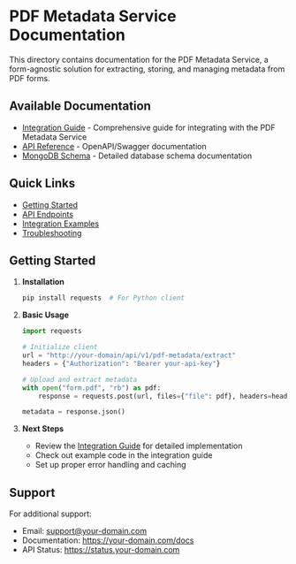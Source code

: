 # PDF Metadata Service Documentation

This directory contains documentation for the PDF Metadata Service, a form-agnostic solution for extracting, storing, and managing metadata from PDF forms.

## Available Documentation

- [Integration Guide](pdf_metadata_service_integration.md) - Comprehensive guide for integrating with the PDF Metadata Service
- [API Reference](https://your-domain.com/api-docs) - OpenAPI/Swagger documentation
- [MongoDB Schema](https://your-domain.com/schema-docs) - Detailed database schema documentation

## Quick Links

- [Getting Started](#getting-started)
- [API Endpoints](#api-endpoints)
- [Integration Examples](#integration-examples)
- [Troubleshooting](#troubleshooting)

## Getting Started

1. **Installation**
   ```bash
   pip install requests  # For Python client
   ```

2. **Basic Usage**
   ```python
   import requests

   # Initialize client
   url = "http://your-domain/api/v1/pdf-metadata/extract"
   headers = {"Authorization": "Bearer your-api-key"}

   # Upload and extract metadata
   with open("form.pdf", "rb") as pdf:
       response = requests.post(url, files={"file": pdf}, headers=headers)
   
   metadata = response.json()
   ```

3. **Next Steps**
   - Review the [Integration Guide](pdf_metadata_service_integration.md) for detailed implementation
   - Check out example code in the integration guide
   - Set up proper error handling and caching

## Support

For additional support:
- Email: support@your-domain.com
- Documentation: https://your-domain.com/docs
- API Status: https://status.your-domain.com 